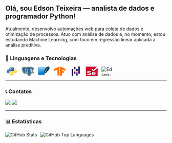 ## Olá, sou Edson Teixeira — analista de dados e programador Python!

Atualmente, desenvolvo automações web para coleta de dados e otimização de processos. Atuo com análise de dados e, no momento, estou estudando Machine Learning, com foco em regressão linear aplicada à análise preditiva.

### 🤖 Linguagens e Tecnologias

<img align="left" alt="Edson-Python" height="30" width="40" style="padding-right: 10px;" src="https://raw.githubusercontent.com/devicons/devicon/master/icons/python/python-original.svg">
<img align="left" alt="Edson-postgresql" height="30" width="40" style="padding-right: 10px;" src="https://raw.githubusercontent.com/devicons/devicon/master/icons/postgresql/postgresql-original.svg">
<img align="left" alt="Edson-sqlite" height="30" width="40" style="padding-right: 10px;" src="https://raw.githubusercontent.com/devicons/devicon/master/icons/sqlite/sqlite-original.svg">
<img align="left" alt="Edson-tensorflow" height="30" width="40" style="padding-right: 10px;" src="https://raw.githubusercontent.com/devicons/devicon/master/icons/tensorflow/tensorflow-original.svg">
<img align="left" alt="Edson-pandas" height="30" width="40" style="padding-right: 10px;" src="https://raw.githubusercontent.com/devicons/devicon/master/icons/pandas/pandas-original.svg">
<img align="left" alt="Edson-selenium" height="30" width="40" style="padding-right: 10px;" src="https://raw.githubusercontent.com/devicons/devicon/master/icons/selenium/selenium-original.svg">
<img align="left" alt="Edson-powerbi" height="30" width="40" style="padding-right: 10px;" src="https://upload.wikimedia.org/wikipedia/commons/c/cf/New_Power_BI_Logo.svg">

<br clear="left" />

---

### 📞 Contatos

<a href="mailto:edsonjose057@gmail.com"><img src="https://img.shields.io/badge/-Gmail-%23333?style=for-the-badge&logo=gmail&logoColor=white" target="_blank"></a>
<a href="https://www.linkedin.com/in/edson-teixeira-191a19246/" target="_blank"><img src="https://img.shields.io/badge/-LinkedIn-%230077B5?style=for-the-badge&logo=linkedin&logoColor=white" target="_blank"></a>

---

### 📊 Estatísticas

<p>
  <img 
    align="left" 
    alt="GitHub Stats" 
    height="160" 
    style="padding-right: 10px;" 
    src="https://github-readme-stats.vercel.app/api?username=Edson-Teixeira&show_icons=true&theme=tokyonight&include_all_commits=true" 
  />

  <img 
    align="left" 
    alt="GitHub Top Languages" 
    height="160" 
    src="https://github-readme-stats.vercel.app/api/top-langs/?username=Edson-Teixeira&theme=tokyonight&layout=compact&custom_title=Tecnologias" 
  />
</p>
